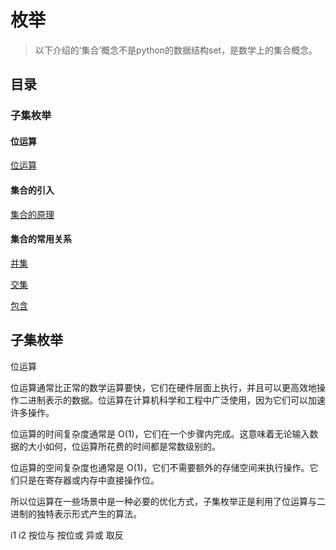 # 枚举

> 以下介绍的‘集合’概念不是python的数据结构set，是数学上的集合概念。


## 目录


### 子集枚举

#### 位运算

[位运算](#位运算)

#### 集合的引入

[集合的原理](#集合原理)

#### 集合的常用关系


[并集](#并集)

[交集](#交集)

[包含](#包含)




## 子集枚举



 <a name="位运算">位运算</a>

位运算通常比正常的数学运算要快，它们在硬件层面上执行，并且可以更高效地操作二进制表示的数据。位运算在计算机科学和工程中广泛使用，因为它们可以加速许多操作。

位运算的时间复杂度通常是 O(1)，它们在一个步骤内完成。这意味着无论输入数据的大小如何，位运算所花费的时间都是常数级别的。

位运算的空间复杂度也通常是 O(1)，它们不需要额外的存储空间来执行操作。它们只是在寄存器或内存中直接操作位。

所以位运算在一些场景中是一种必要的优化方式，子集枚举正是利用了位运算与二进制的独特表示形式产生的算法。

i1  i2  按位与  按位或   异或    取反
